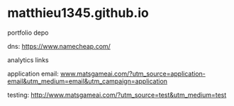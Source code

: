 # matthieu1345.github.io
portfolio depo

dns: https://www.namecheap.com/


analytics links

application email:
www.matsgameai.com/?utm_source=application-email&utm_medium=email&utm_campaign=application

testing:
http://www.matsgameai.com/?utm_source=test&utm_medium=test

